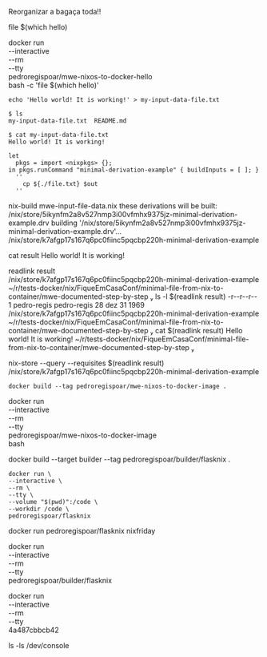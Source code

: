 
Reorganizar a bagaça toda!!

file $(which hello)


docker run \
--interactive \
--rm \
--tty \
pedroregispoar/mwe-nixos-to-docker-hello \
bash -c 'file $(which hello)'



`echo 'Hello world! It is working!' > my-input-data-file.txt`

```
$ ls
my-input-data-file.txt  README.md
```

```
$ cat my-input-data-file.txt
Hello world! It is working!
```

 
```
let
  pkgs = import <nixpkgs> {};
in pkgs.runCommand "minimal-derivation-example" { buildInputs = [ ]; }
  ''
    cp ${./file.txt} $out
  ''
```

nix-build mwe-input-file-data.nix
these derivations will be built:
  /nix/store/5ikynfm2a8v527nmp3i00vfmhx9375jz-minimal-derivation-example.drv
building '/nix/store/5ikynfm2a8v527nmp3i00vfmhx9375jz-minimal-derivation-example.drv'...
/nix/store/k7afgp17s167q6pc0fiinc5pqcbp220h-minimal-derivation-example


cat result
Hello world! It is working!


readlink result       
/nix/store/k7afgp17s167q6pc0fiinc5pqcbp220h-minimal-derivation-example
 ~/r/tests-docker/nix/FiqueEmCasaConf/minimal-file-from-nix-to-container/mwe-documented-step-by-step  ls -l $(readlink result)
-r--r--r-- 1 pedro-regis pedro-regis 28 dez 31  1969 /nix/store/k7afgp17s167q6pc0fiinc5pqcbp220h-minimal-derivation-example
 ~/r/tests-docker/nix/FiqueEmCasaConf/minimal-file-from-nix-to-container/mwe-documented-step-by-step  cat $(readlink result)
Hello world! It is working!
 ~/r/tests-docker/nix/FiqueEmCasaConf/minimal-file-from-nix-to-container/mwe-documented-step-by-step  


nix-store --query --requisites $(readlink result)
/nix/store/k7afgp17s167q6pc0fiinc5pqcbp220h-minimal-derivation-example



`docker build --tag pedroregispoar/mwe-nixos-to-docker-image .`


docker run \
--interactive \
--rm \
--tty \
pedroregispoar/mwe-nixos-to-docker-image \
bash



docker build --target builder --tag pedroregispoar/builder/flasknix .

```
docker run \
--interactive \
--rm \
--tty \
--volume "$(pwd)":/code \
--workdir /code \
pedroregispoar/flasknix
```

docker run pedroregispoar/flasknix nixfriday



docker run \
--interactive \
--rm \
--tty \
pedroregispoar/builder/flasknix






docker run \
--interactive \
--rm \
--tty \
4a487cbbcb42


ls -ls /dev/console
